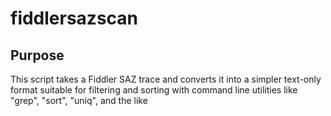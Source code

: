 # fiddlersazscan
## Purpose
This script takes a Fiddler SAZ trace and converts it into a simpler text-only format suitable for filtering and sorting with command line utilities like "grep", "sort", "uniq", and the like
